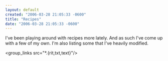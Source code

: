 ```yaml
---
layout: default
created: "2006-03-28 21:05:33 -0600"
title: "Recipes"
date: "2006-03-28 21:05:33 -0600"
---
```



I've been playing around with recipes more lately. 
And as such I've come up with a few of my own. 
I'm also listing some that I've heavily modified.


<!--
Fear the hollow depths of my wells of apathay.  For shall
there be but a single tiny stone dropped into thier slient gapping
mouths, the firy rage of my anger shal rush forth and consume the
lands of your mind as a candle is engulfed by the torrents of a
tsunami.
-->

<group_links src="*.{rit,txt,text}"/>


